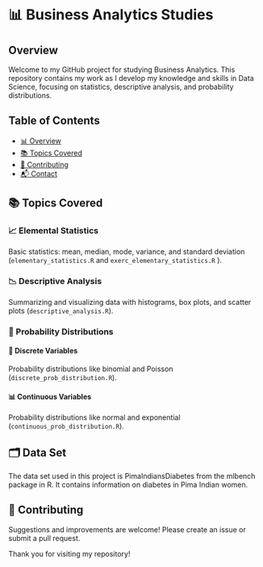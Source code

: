# 📊 Business Analytics Studies

## Overview

Welcome to my GitHub project for studying Business Analytics. This repository contains my work as I develop my knowledge and skills in Data Science, focusing on statistics, descriptive analysis, and probability distributions.

## Table of Contents

- [📊 Overview](#overview)
- [📚 Topics Covered](#topics-covered)
- [🤝 Contributing](#contributing)
- [📬 Contact](#contact)

## 📚 Topics Covered
### 📈 Elemental Statistics
  Basic statistics: mean, median, mode, variance, and standard deviation (`elementary_statistics.R` and `exerc_elementary_statistics.R` ).

### 📉 Descriptive Analysis
  Summarizing and visualizing data with histograms, box plots, and scatter plots (`descriptive_analysis.R`).

### 🎲 Probability Distributions
 #### 🎲 Discrete Variables
  Probability distributions like binomial and Poisson (`discrete_prob_distribution.R`).

 #### 📊 Continuous Variables
  Probability distributions like normal and exponential (`continuous_prob_distribution.R`).

## 🗂 Data Set
  The data set used in this project is PimaIndiansDiabetes from the mlbench package in R. It contains information on diabetes in Pima Indian women.

## 🤝 Contributing
Suggestions and improvements are welcome! Please create an issue or submit a pull request.

Thank you for visiting my repository!
